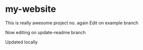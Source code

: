 # my-website

This is really awesome project no. again
Edit on example branch

Now editing on update-readme branch

Updated locally